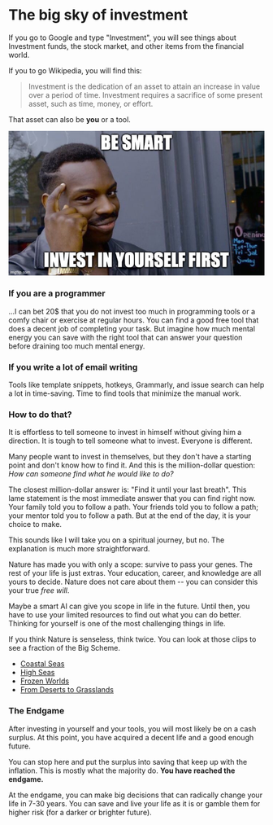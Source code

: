 # The big sky of investment

If you go to Google and type "Investment", you will see things about Investment funds, the stock market, and other items from the financial world.

If you to go Wikipedia, you will find this:

> Investment is the dedication of an asset to attain an increase in value over a period of time. Investment requires a sacrifice of some present asset, such as time, money, or effort.

That asset can also be **you** or a tool.

![](../memes/invest-in-you-1.jpeg)

### If you are a programmer

...I can bet 20$ that you do not invest too much in programming tools or a comfy chair or exercise at regular hours. You can find a good free tool that does a decent job of completing your task. But imagine how much mental energy you can save with the right tool that can answer your question before draining too much mental energy.


### If you write a lot of email writing

Tools like template snippets, hotkeys, Grammarly, and issue search can help a lot in time-saving. Time to find tools that minimize the manual work.

### How to do that?

It is effortless to tell someone to invest in himself without giving him a direction. It is tough to tell someone what to invest. Everyone is different.

Many people want to invest in themselves, but they don't have a starting point and don't know how to find it. And this is the million-dollar question: *How can someone find what he would like to do?*

The closest million-dollar answer is: "Find it until your last breath". This lame statement is the most immediate answer that you can find right now. Your family told you to follow a path. Your friends told you to follow a path; your mentor told you to follow a path. But at the end of the day, it is your choice to make.

This sounds like I will take you on a spiritual journey, but no. The explanation is much more straightforward.

Nature has made you with only a scope: survive to pass your genes. The rest of your life is just extras. Your education, career, and knowledge are all yours to decide. Nature does not care about them -- you can consider this your true *free will*.

Maybe a smart AI can give you scope in life in the future. Until then, you have to use your limited resources to find out what you can do better. Thinking for yourself is one of the most challenging things in life.

If you think Nature is senseless, think twice. You can look at those clips to see a fraction of the Big Scheme.

- [Coastal Seas](https://www.youtube.com/watch?v=r9PeYPHdpNo)
- [High Seas](https://www.youtube.com/watch?v=9FqwhW0B3tY)
- [Frozen Worlds](https://www.youtube.com/watch?v=cTQ3Ko9ZKg8)
- [From Deserts to Grasslands](https://www.youtube.com/watch?v=XmtXC_n6X6Q)

### The Endgame

After investing in yourself and your tools, you will most likely be on a cash surplus. At this point, you have acquired a decent life and a good enough future.

You can stop here and put the surplus into saving that keep up with the inflation. This is mostly what the majority do. **You have reached the endgame.**

At the endgame, you can make big decisions that can radically change your life in 7-30 years. You can save and live your life as it is or gamble them for higher risk (for a darker or brighter future).